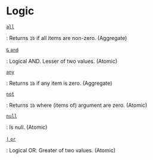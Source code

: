# Logic



[`all`](../ref/all-any.md#all)

: Returns `1b` if all items are non-zero. (Aggregate)

[`&` `and`](../ref/lesser.md)

: Logical AND. Lesser of two values. (Atomic)

[`any`](../ref/all-any.md#any)

: Returns `1b` if any item is zero. (Aggregate)

[`not`](../ref/not.md)

: Returns `1b` where (items of) argument are zero. (Atomic)

[`null`](../ref/null.md)

: Is null. (Atomic)

[`|` `or`](../ref/greater.md)

: Logical OR.  Greater of two values. (Atomic)
